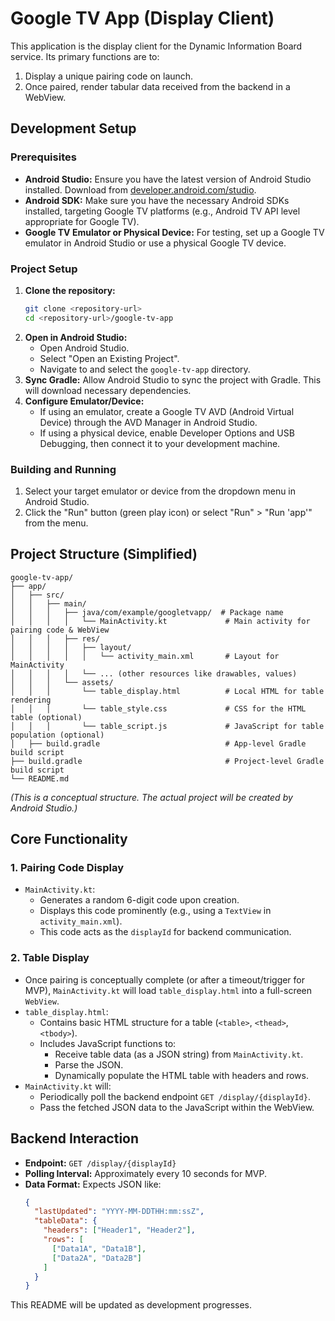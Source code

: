 # Google TV App (Display Client)

This application is the display client for the Dynamic Information Board service. Its primary functions are to:
1.  Display a unique pairing code on launch.
2.  Once paired, render tabular data received from the backend in a WebView.

## Development Setup

### Prerequisites
*   **Android Studio:** Ensure you have the latest version of Android Studio installed. Download from [developer.android.com/studio](https://developer.android.com/studio).
*   **Android SDK:** Make sure you have the necessary Android SDKs installed, targeting Google TV platforms (e.g., Android TV API level appropriate for Google TV).
*   **Google TV Emulator or Physical Device:** For testing, set up a Google TV emulator in Android Studio or use a physical Google TV device.

### Project Setup
1.  **Clone the repository:**
    ```bash
    git clone <repository-url>
    cd <repository-url>/google-tv-app
    ```
2.  **Open in Android Studio:**
    *   Open Android Studio.
    *   Select "Open an Existing Project".
    *   Navigate to and select the `google-tv-app` directory.
3.  **Sync Gradle:** Allow Android Studio to sync the project with Gradle. This will download necessary dependencies.
4.  **Configure Emulator/Device:**
    *   If using an emulator, create a Google TV AVD (Android Virtual Device) through the AVD Manager in Android Studio.
    *   If using a physical device, enable Developer Options and USB Debugging, then connect it to your development machine.

### Building and Running
1.  Select your target emulator or device from the dropdown menu in Android Studio.
2.  Click the "Run" button (green play icon) or select "Run" > "Run 'app'" from the menu.

## Project Structure (Simplified)

```
google-tv-app/
├── app/
│   ├── src/
│   │   ├── main/
│   │   │   ├── java/com/example/googletvapp/  # Package name
│   │   │   │   └── MainActivity.kt             # Main activity for pairing code & WebView
│   │   │   ├── res/
│   │   │   │   ├── layout/
│   │   │   │   │   └── activity_main.xml       # Layout for MainActivity
│   │   │   │   └── ... (other resources like drawables, values)
│   │   │   └── assets/
│   │   │       └── table_display.html          # Local HTML for table rendering
│   │   │       └── table_style.css             # CSS for the HTML table (optional)
│   │   │       └── table_script.js             # JavaScript for table population (optional)
│   ├── build.gradle                            # App-level Gradle build script
├── build.gradle                                # Project-level Gradle build script
└── README.md
```

*(This is a conceptual structure. The actual project will be created by Android Studio.)*

## Core Functionality

### 1. Pairing Code Display
*   `MainActivity.kt`:
    *   Generates a random 6-digit code upon creation.
    *   Displays this code prominently (e.g., using a `TextView` in `activity_main.xml`).
    *   This code acts as the `displayId` for backend communication.

### 2. Table Display
*   Once pairing is conceptually complete (or after a timeout/trigger for MVP), `MainActivity.kt` will load `table_display.html` into a full-screen `WebView`.
*   `table_display.html`:
    *   Contains basic HTML structure for a table (`<table>`, `<thead>`, `<tbody>`).
    *   Includes JavaScript functions to:
        *   Receive table data (as a JSON string) from `MainActivity.kt`.
        *   Parse the JSON.
        *   Dynamically populate the HTML table with headers and rows.
*   `MainActivity.kt` will:
    *   Periodically poll the backend endpoint `GET /display/{displayId}`.
    *   Pass the fetched JSON data to the JavaScript within the WebView.

## Backend Interaction
*   **Endpoint:** `GET /display/{displayId}`
*   **Polling Interval:** Approximately every 10 seconds for MVP.
*   **Data Format:** Expects JSON like:
    ```json
    {
      "lastUpdated": "YYYY-MM-DDTHH:mm:ssZ",
      "tableData": {
        "headers": ["Header1", "Header2"],
        "rows": [
          ["Data1A", "Data1B"],
          ["Data2A", "Data2B"]
        ]
      }
    }
    ```

This README will be updated as development progresses.
